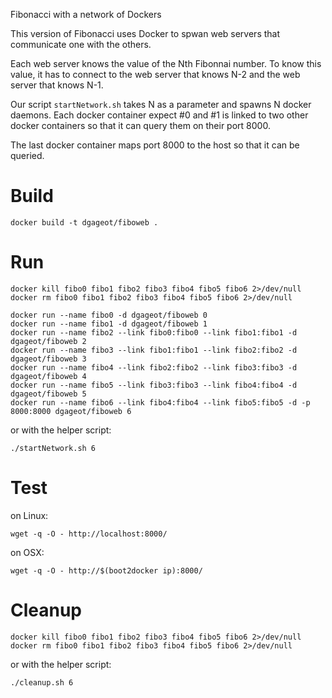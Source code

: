 Fibonacci with a network of Dockers

This version of Fibonacci uses Docker to spwan web servers that communicate one with the others.

Each web server knows the value of the Nth Fibonnai number.
To know this value, it has to connect to the web server that knows N-2 and the web server that knows N-1.

Our script `startNetwork.sh` takes N as a parameter and spawns N docker daemons. Each docker container
expect #0 and #1 is linked to two other docker containers so that it can query them on their port 8000.

The last docker container maps port 8000 to the host so that it can be queried.

# Build

	docker build -t dgageot/fiboweb .

# Run

	docker kill fibo0 fibo1 fibo2 fibo3 fibo4 fibo5 fibo6 2>/dev/null
	docker rm fibo0 fibo1 fibo2 fibo3 fibo4 fibo5 fibo6 2>/dev/null
	
	docker run --name fibo0 -d dgageot/fiboweb 0
	docker run --name fibo1 -d dgageot/fiboweb 1
	docker run --name fibo2 --link fibo0:fibo0 --link fibo1:fibo1 -d dgageot/fiboweb 2
	docker run --name fibo3 --link fibo1:fibo1 --link fibo2:fibo2 -d dgageot/fiboweb 3
	docker run --name fibo4 --link fibo2:fibo2 --link fibo3:fibo3 -d dgageot/fiboweb 4
	docker run --name fibo5 --link fibo3:fibo3 --link fibo4:fibo4 -d dgageot/fiboweb 5
	docker run --name fibo6 --link fibo4:fibo4 --link fibo5:fibo5 -d -p 8000:8000 dgageot/fiboweb 6
	
or with the helper script:

	./startNetwork.sh 6

# Test

on Linux:

	wget -q -O - http://localhost:8000/

on OSX:

	wget -q -O - http://$(boot2docker ip):8000/

# Cleanup

	docker kill fibo0 fibo1 fibo2 fibo3 fibo4 fibo5 fibo6 2>/dev/null
	docker rm fibo0 fibo1 fibo2 fibo3 fibo4 fibo5 fibo6 2>/dev/null

or with the helper script:

	./cleanup.sh 6

